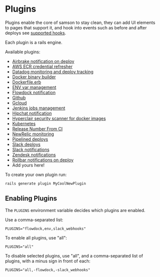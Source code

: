 # Plugins

Plugins enable the core of samson to stay clean, they can add UI elements to pages that support it,
and hook into events such as before and after deploys see
[supported hooks](https://github.com/zendesk/samson/blob/master/lib/samson/hooks.rb#L7-L43).

Each plugin is a rails engine.

Available plugins:

 - [Airbrake notification on deploy](https://github.com/zendesk/samson/tree/master/plugins/airbrake)
 - [AWS ECR credential refresher](https://github.com/zendesk/samson/tree/master/plugins/aws_ecr)
 - [Datadog monitoring and deploy tracking](https://github.com/zendesk/samson/tree/master/plugins/datadog)
 - [Docker binary builder](https://github.com/zendesk/samson/tree/master/plugins/docker_binary_builder)
 - [Dockerfile.erb](https://github.com/zendesk/samson/tree/master/plugins/dockerb)
 - [ENV var management](https://github.com/zendesk/samson/tree/master/plugins/env)
 - [Flowdock notification](https://github.com/zendesk/samson/tree/master/plugins/flowdock)
 - [Github](https://github.com/zendesk/samson/tree/master/plugins/github)
 - [Gcloud](https://github.com/zendesk/samson/tree/master/plugins/gcloud)
 - [Jenkins jobs management](https://github.com/zendesk/samson/tree/master/plugins/jenkins)
 - [Hipchat notification](https://github.com/listia/samson_hipchat)
 - [Hyperclair security scanner for docker images](https://github.com/zendesk/samson/tree/master/plugins/hyperclair)
 - [Kubernetes](https://github.com/zendesk/samson/tree/master/plugins/kubernetes)
 - [Release Number From CI](https://github.com/redbubble/samson-release-number-from-ci)
 - [NewRelic monitoring](https://github.com/zendesk/samson/tree/master/plugins/new_relic)
 - [Pipelined deploys](https://github.com/zendesk/samson/tree/master/plugins/pipelines)
 - [Slack deploys](https://github.com/zendesk/samson/tree/master/plugins/slack_app)
 - [Slack notifications](https://github.com/zendesk/samson/tree/master/plugins/slack_webhooks)
 - [Zendesk notifications](https://github.com/zendesk/samson/tree/master/plugins/zendesk)
 - [Rollbar notifications on deploy](https://github.com/zendesk/samson/tree/master/plugins/rollbar)
 - Add yours here!

To create your own plugin run:
```
rails generate plugin MyCoolNewPlugin
```

## Enabling Plugins

The `PLUGINS` environment variable decides which plugins are enabled.

Use a comma-separated list:

`PLUGINS="flowdock,env,slack_webhooks"`

To enable all plugins, use "all":

`PLUGINS="all"`

To disable selected plugins, use "all", and a comma-separated list of plugins, with a minus sign in front of each:

`PLUGINS="all,-flowdock,-slack_webhooks"`
